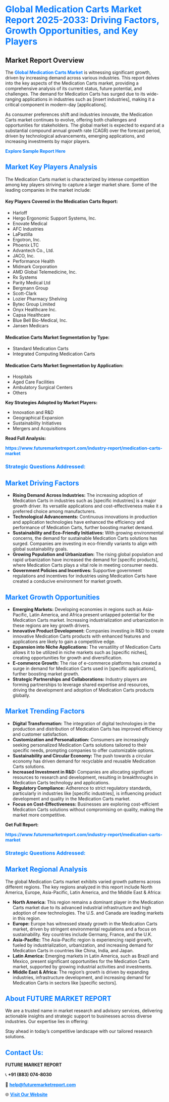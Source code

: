<h1 style="color: #007BFF;">Global Medication Carts Market Report 2025-2033: Driving Factors, Growth Opportunities, and Key Players</h1>

<section id="overview">
<h2>Market Report Overview</h2>
<p>The <a href="https://www.futuremarketreport.com/industry-report/medication-carts-market" style="color: #007BFF; text-decoration: none;"><strong>Global Medication Carts Market</strong></a> is witnessing significant growth, driven by increasing demand across various industries. This report delves into the key aspects of the Medication Carts market, providing a comprehensive analysis of its current status, future potential, and challenges. The demand for Medication Carts has surged due to its wide-ranging applications in industries such as [insert industries], making it a critical component in modern-day [applications].</p>
<p>As consumer preferences shift and industries innovate, the Medication Carts market continues to evolve, offering both challenges and opportunities for stakeholders. The global market is expected to expand at a substantial compound annual growth rate (CAGR) over the forecast period, driven by technological advancements, emerging applications, and increasing investments by major players.</p>
</section>

<section id="overview">
<p><a href="https://www.futuremarketreport.com/request-sample/reportId=78976" style="color: #007BFF; text-decoration: none;"><strong>Explore Sample Report Here</strong></a></p>
</section>

<section id="key-players">
<h2 style="color: #007BFF;">Market Key Players Analysis</h2>
<p>The Medication Carts market is characterized by intense competition among key players striving to capture a larger market share. Some of the leading companies in the market include:</p>
<h4>Key Players Covered in the Medication Carts Report:</h4>
<ul><li>Harloff</li><li>Hergo Ergonomic Support Systems, Inc.</li><li>Enovate Medical</li><li>AFC Industries</li><li>LaPastilla</li><li>Ergotron, Inc.</li><li>Phoenix LTC</li><li>Advantech Co., Ltd.</li><li>JACO, Inc.</li><li>Performance Health</li><li>Midmark Corporation</li><li>AMD Global Telemedicine, Inc.</li><li>Rx Systems</li><li>Parity Medical Ltd</li><li>Bergmann Group</li><li>Scott-Clark</li><li>Lozier Pharmacy Shelving</li><li>Bytec Group Limited</li><li>Onyx Healthcare Inc.</li><li>Capsa Healthcare</li><li>Blue Bell Bio-Medical, Inc.</li><li>Jansen Medicars</li></ul>
<h4>Medication Carts Market Segmentation by Type:</h4>
<ul><li>Standard Medication Carts</li><li>Integrated Computing Medication Carts</li></ul>

<h4>Medication Carts Market Segmentation by Application:</h4>
<ul><li>Hospitals</li><li>Aged Care Facilities</li><li>Ambulatory Surgical Centers</li><li>Others</li></ul>
<p><strong>Key Strategies Adopted by Market Players:</strong></p>
<ul>
<li>Innovation and R&D</li>
<li>Geographical Expansion</li>
<li>Sustainability Initiatives</li>
<li>Mergers and Acquisitions</li>
</ul>
</section>

<section>
<p><strong>Read Full Analysis: </strong></p><a href="https://www.futuremarketreport.com/industry-report/medication-carts-market" style="color: #007BFF; text-decoration: none;"><strong>https://www.futuremarketreport.com/industry-report/medication-carts-market</strong></a>
<h3 style="color: #007BFF;">Strategic Questions Addressed:</h3>
</section>

<section id="driving-factors">
<h2 style="color: #007BFF;">Market Driving Factors</h2>
<ul>
<li><strong>Rising Demand Across Industries:</strong> The increasing adoption of Medication Carts in industries such as [specific industries] is a major growth driver. Its versatile applications and cost-effectiveness make it a preferred choice among manufacturers.</li>
<li><strong>Technological Advancements:</strong> Continuous innovations in production and application technologies have enhanced the efficiency and performance of Medication Carts, further boosting market demand.</li>
<li><strong>Sustainability and Eco-Friendly Initiatives:</strong> With growing environmental concerns, the demand for sustainable Medication Carts solutions has surged. Companies are investing in eco-friendly variants to align with global sustainability goals.</li>
<li><strong>Growing Population and Urbanization:</strong> The rising global population and rapid urbanization have increased the demand for [specific products], where Medication Carts plays a vital role in meeting consumer needs.</li>
<li><strong>Government Policies and Incentives:</strong> Supportive government regulations and incentives for industries using Medication Carts have created a conducive environment for market growth.</li>
</ul>
</section>

<section id="growth-opportunities">
<h2 style="color: #007BFF;">Market Growth Opportunities</h2>
<ul>
<li><strong>Emerging Markets:</strong> Developing economies in regions such as Asia-Pacific, Latin America, and Africa present untapped potential for the Medication Carts market. Increasing industrialization and urbanization in these regions are key growth drivers.</li>
<li><strong>Innovative Product Development:</strong> Companies investing in R&D to create innovative Medication Carts products with enhanced features and applications are likely to gain a competitive edge.</li>
<li><strong>Expansion into Niche Applications:</strong> The versatility of Medication Carts allows it to be utilized in niche markets such as [specific niches], creating opportunities for growth and diversification.</li>
<li><strong>E-commerce Growth:</strong> The rise of e-commerce platforms has created a surge in demand for Medication Carts used in [specific applications], further boosting market growth.</li>
<li><strong>Strategic Partnerships and Collaborations:</strong> Industry players are forming partnerships to leverage shared expertise and resources, driving the development and adoption of Medication Carts products globally.</li>
</ul>
</section>

<section id="trending-factors">
<h2 style="color: #007BFF;">Market Trending Factors</h2>
<ul>
<li><strong>Digital Transformation:</strong> The integration of digital technologies in the production and distribution of Medication Carts has improved efficiency and customer satisfaction.</li>
<li><strong>Customization and Personalization:</strong> Consumers are increasingly seeking personalized Medication Carts solutions tailored to their specific needs, prompting companies to offer customizable options.</li>
<li><strong>Sustainability and Circular Economy:</strong> The push towards a circular economy has driven demand for recyclable and reusable Medication Carts solutions.</li>
<li><strong>Increased Investment in R&D:</strong> Companies are allocating significant resources to research and development, resulting in breakthroughs in Medication Carts technology and applications.</li>
<li><strong>Regulatory Compliance:</strong> Adherence to strict regulatory standards, particularly in industries like [specific industries], is influencing product development and quality in the Medication Carts market.</li>
<li><strong>Focus on Cost-Effectiveness:</strong> Businesses are exploring cost-efficient Medication Carts solutions without compromising on quality, making the market more competitive.</li>
</ul>
</section>

<section>
<p><strong>Get Full Report: </strong></p><a href="https://www.futuremarketreport.com/industry-report/medication-carts-market" style="color: #007BFF; text-decoration: none;"><strong>https://www.futuremarketreport.com/industry-report/medication-carts-market</strong></a>
<h3 style="color: #007BFF;">Strategic Questions Addressed:</h3>
</section>


<section id="regional-analysis">
<h2 style="color: #007BFF;">Market Regional Analysis</h2>
<p>The global Medication Carts market exhibits varied growth patterns across different regions. The key regions analyzed in this report include North America, Europe, Asia-Pacific, Latin America, and the Middle East & Africa:</p>
<ul>
<li><strong>North America:</strong> This region remains a dominant player in the Medication Carts market due to its advanced industrial infrastructure and high adoption of new technologies. The U.S. and Canada are leading markets in this region.</li>
<li><strong>Europe:</strong> Europe has witnessed steady growth in the Medication Carts market, driven by stringent environmental regulations and a focus on sustainability. Key countries include Germany, France, and the U.K.</li>
<li><strong>Asia-Pacific:</strong> The Asia-Pacific region is experiencing rapid growth, fueled by industrialization, urbanization, and increasing demand for Medication Carts in countries like China, India, and Japan.</li>
<li><strong>Latin America:</strong> Emerging markets in Latin America, such as Brazil and Mexico, present significant opportunities for the Medication Carts market, supported by growing industrial activities and investments.</li>
<li><strong>Middle East & Africa:</strong> The region’s growth is driven by expanding industries, infrastructure development, and increasing demand for Medication Carts in sectors like [specific sectors].</li>
</ul>
</section>

<footer>
<h2 style="color: #007BFF;">About FUTURE MARKET REPORT</h2>
<p>We are a trusted name in market research and advisory services, delivering actionable insights and strategic support to businesses across diverse industries. Our expertise lies in offering:</p>

<p>Stay ahead in today’s competitive landscape with our tailored research solutions.</p>

<h2 style="color: #007BFF;">Contact Us:</h2>
<p><strong>FUTURE MARKET REPORT</strong></p>
<p>📞 <strong>+91 (883) 074-8030</strong></p>
<p>📧 <strong><a href="mailto:help@futuremarketreport.com" style="color: #007BFF;">help@futuremarketreport.com</a></strong></p>
<p>🌐 <strong><a href="https://www.futuremarketreport.com/" style="color: #007BFF;">Visit Our Website</a></strong></p>
</footer>
